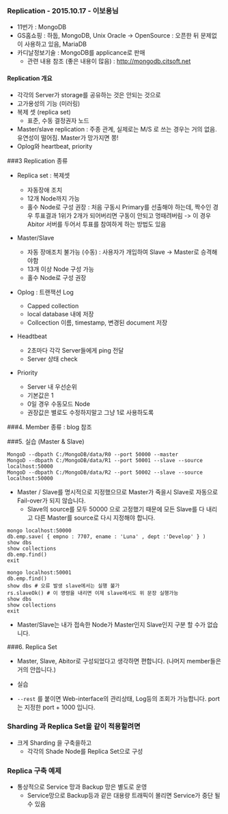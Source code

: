 ### Replication - 2015.10.17 - 이보용님  

- 11번가 : MongoDB  
- GS홈쇼핑 : 하둡, MongoDB, Unix Oracle -> OpenSource : 오픈한 뒤 문제없이 사용하고 있음, MariaDB
- 카디날정보기술 : MongoDB를 applicance로 판매
  - 관련 내용 참조 (좋은 내용이 많음) : <http://mongodb.citsoft.net>  

#### Replication 개요

- 각각의 Server가 storage를 공유하는 것은 안되는 것으로
- 고가용성의 기능 (미러링)
- 복제 셋 (replica set)
  - 표준, 수동 결정권자 노드
- Master/slave replication : 주종 관계, 실제로는 M/S 로 쓰는 경우는 거의 없음. 유연성이 떨어짐. Master가 망가지면 쫑!
- Oplog와 heartbeat, priority

###3 Replication 종류

- Replica set : 복제셋
  - 자동장애 조치
  - 12개 Node까지 가능
  - 홀수 Node로 구성 권장 : 처음 구동시 Primary를 선출해야 하는데, 짝수인 경우 투표결과 1위가 2개가 되어버리면 구동이 안되고 멍때려버림 -> 이 경우 Abitor 서버를 두어서 투표를 참여하게 하는 방법도 있음

- Master/Slave
  - 자동 장애조치 불가능 (수동) : 사용자가 개입하여 Slave -> Master로 승격해야함
  - 13개 이상 Node 구성 가능
  - 홀수 Node로 구성 권장

- Oplog : 트랜잭션 Log
  - Capped collection
  - local database 내에 저장
  - Collcection 이름, timestamp, 변경된 document 저장

- Headtbeat
  - 2초마다 각각 Server들에게 ping 전달
  - Server 상태 check

- Priority
  - Server 내 우선순위
  - 기본값은 1
  - 0일 경우 수동모드 Node
  - 권장값은 별로도 수정하지말고 그냥 1로 사용하도록 

###4. Member 종류 : blog 참조

###5. 실습 (Master & Slave)

```
MongoD --dbpath C:/MongoDB/data/R0 --port 50000 --master
MongoD --dbpath C:/MongoDB/data/R1 --port 50001 --slave --source localhost:50000
MongoD --dbpath C:/MongoDB/data/R2 --port 50002 --slave --source localhost:50000
```

- Master / Slave를 명시적으로 지정했으므로 Master가 죽을시 Slave로 자동으로 Fail-over가 되지 않습니다.
  - Slave의 source를 모두 50000 으로 고정했기 때문에 모든 Slave를 다 내리고 다른 Master를 source로 다시 지정해야 합니다.

```
mongo localhost:50000
db.emp.save( { empno : 7707, ename : 'Luna' , dept :'Develop' } )
show dbs
show collections
db.emp.find()
exit

mongo localhost:50001
db.emp.find()
show dbs # 오류 발생 slave에서는 실행 불가
rs.slaveOk() # 이 명령을 내리면 이제 slave에서도 위 문장 실행가능
show dbs
show collections
exit
```

- Master/Slave는 내가 접속한 Node가 Master인지 Slave인지 구분 할 수가 없습니다.

###6. Replica Set

- Master, Slave, Abitor로 구성되었다고 생각하면 편합니다. (나머지 member들은 거의 안씁니다.)

- 실습

- `--rest` 를 붙이면 Web-interface의 관리상태, Log등의 조회가 가능합니다. port는 지정한 port + 1000 입니다.

### Sharding 과 Replica Set을 같이 적용할려면

- 크게 Sharding 을 구축을하고
  - 각각의 Shade Node를 Replica Set으로 구성

### Replica 구축 예제

- 통상적으로 Service 망과 Backup 망은 별도로 운영
  - Service망으로 Backup등과 같은 대용량 트래픽이 몰리면 Service가 중단 될 수 있음

